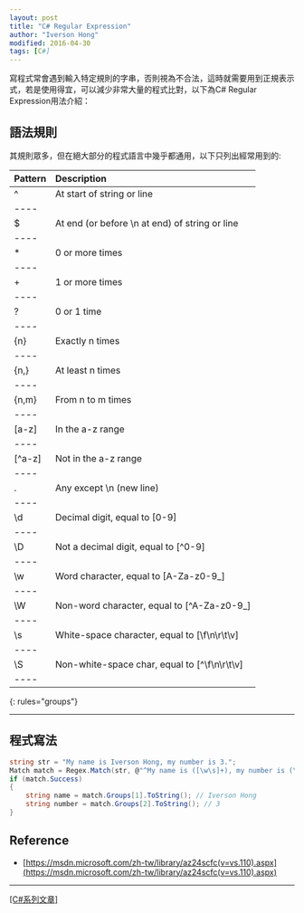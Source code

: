 ```yaml
---
layout: post
title: "C# Regular Expression"
author: "Iverson Hong"
modified: 2016-04-30
tags: [C#]
---
```


寫程式常會遇到輸入特定規則的字串，否則視為不合法，這時就需要用到正規表示式，若是使用得宜，可以減少非常大量的程式比對，以下為C# Regular Expression用法介紹：

## 語法規則 ##

其規則眾多，但在絕大部分的程式語言中幾乎都通用，以下只列出經常用到的:


| **Pattern** | **Description** |
|:------|:------|
| ^ | At start of string or line |
|----
| $ | At end (or before \n at end) of string or line |
|----
| * | 0 or more times |
|----
| + | 1 or more times |
|----
| ? | 0 or 1 time |
|----
| {n} | Exactly n times |
|----
| {n,} | At least n times |
|----
| {n,m} | From n to m times |
|----
| [a-z] | In the a-z range |
|----
| [^a-z] | Not in the a-z range |
|----
| . | Any except \n (new line) |
|----
| \d | Decimal digit, equal to [0-9] |
|----
| \D | Not a decimal digit, equal to [^0-9] |
|----
| \w | Word character, equal to [A-Za-z0-9_] |
|----
| \W | Non-word character, equal to [^A-Za-z0-9_] |
|----
| \s | White-space character, equal to [\f\n\r\t\v] |
|----
| \S | Non-white-space char, equal to [^\f\n\r\t\v] |
|----
{: rules="groups"}

----------

## 程式寫法 ##

~~~csharp
string str = "My name is Iverson Hong, my number is 3.";
Match match = Regex.Match(str, @"^My name is ([\w\s]+), my number is (\d+).$");
if (match.Success)
{
    string name = match.Groups[1].ToString(); // Iverson Hong
    string number = match.Groups[2].ToString(); // 3
}
~~~

## Reference ##

- [https://msdn.microsoft.com/zh-tw/library/az24scfc(v=vs.110).aspx](https://msdn.microsoft.com/zh-tw/library/az24scfc(v=vs.110).aspx)

----------

[[C#系列文章]](http://iverson127.github.io/tags/#C#)